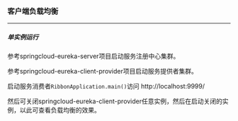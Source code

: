 ### 客户端负载均衡

---

##### 单实例运行

参考springcloud-eureka-server项目启动服务注册中心集群。

参考springcloud-eureka-client-provider项目启动服务提供者集群。

启动服务消费者`RibbonApplication.main()`访问 http://localhost:9999/

然后可关闭springcloud-eureka-client-provider任意实例，然后在启动关闭的实例，以此可查看负载均衡的效果。